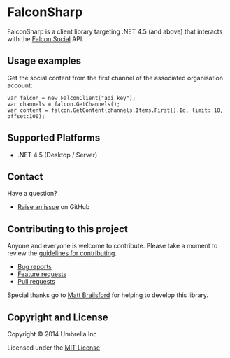 # FalconSharp

FalconSharp is a client library targeting .NET 4.5 (and above) that interacts with the [Falcon Social](http://www.falconsocial.com/) API.

## Usage examples

Get the social content from the first channel of the associated organisation account:

	var falcon = new FalconClient("api_key");
	var channels = falcon.GetChannels();
	var content = falcon.GetContent(channels.Items.First().Id, limit: 10, offset:100);

## Supported Platforms

* .NET 4.5 (Desktop / Server)

## Contact

Have a question?

* [Raise an issue](https://github.com/UmbrellaInc/FalconSharp/issues) on GitHub


## Contributing to this project

Anyone and everyone is welcome to contribute. Please take a moment to review the [guidelines for contributing](CONTRIBUTING.md).

* [Bug reports](CONTRIBUTING.md#bugs)
* [Feature requests](CONTRIBUTING.md#features)
* [Pull requests](CONTRIBUTING.md#pull-requests)


Special thanks go to [Matt Brailsford](https://github.com/mattbrailsford) for helping to develop this library.

## Copyright and License

Copyright &copy; 2014 Umbrella Inc

Licensed under the [MIT License](LICENSE.md)

